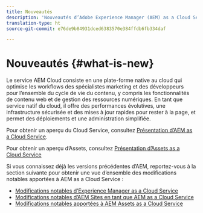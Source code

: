 ```yaml
---
title: Nouveautés
description: 'Nouveautés d’Adobe Experience Manager (AEM) as a Cloud Service. '
translation-type: ht
source-git-commit: e76de9b84931dced6383570e384ffdb6fb334daf

---
```



# Nouveautés {#what-is-new}

<!-- For the pre-release of Adobe Experience Manager (AEM) as a Cloud Service everything is new. -->

Le service AEM Cloud consiste en une plate-forme native au cloud qui optimise les workflows des spécialistes marketing et des développeurs pour l’ensemble du cycle de vie du contenu, y compris les fonctionnalités de contenu web et de gestion des ressources numériques. En tant que service natif du cloud, il offre des performances évolutives, une infrastructure sécurisée et des mises à jour rapides pour rester à la page, et permet des déploiements et une administration simplifiée.

Pour obtenir un aperçu du Cloud Service, consultez [Présentation d’AEM as a Cloud Service](/help/overview/introduction.md).

<!-- Please link to introduction or what's new of Sites. -->

Pour obtenir un aperçu d’Assets, consultez [Présentation d’Assets as a Cloud Service](/help/assets/overview.md)

Si vous connaissez déjà les versions précédentes d’AEM, reportez-vous à la section suivante pour obtenir une vue d’ensemble des modifications notables apportées à AEM as a Cloud Service :

* [Modifications notables d’Experience Manager as a Cloud Service](/help/release-notes/aem-cloud-changes.md)
* [Modifications notables d’AEM Sites en tant que AEM as a Cloud Service](/help/sites-cloud/sites-cloud-changes.md)
* [Modifications notables apportées à AEM Assets as a Cloud Service](/help/assets/assets-cloud-changes.md)
